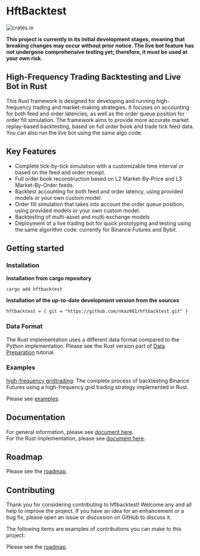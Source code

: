 # HftBacktest

![crates.io](https://img.shields.io/crates/v/hftbacktest.svg)

**This project is currently in its initial development stages, meaning that breaking changes may occur without prior
notice. The live bot feature has not undergone comprehensive testing yet; therefore, it must be used at your own risk.**

## High-Frequency Trading Backtesting and Live Bot in Rust

This Rust framework is designed for developing and running high-frequency trading and market-making strategies. It
focuses on accounting for both feed and order latencies, as well as the order queue position for order fill simulation.
The framework aims to provide more accurate market replay-based backtesting, based on full order book and trade tick
feed data. You can also run the live bot using the same algo code.

## Key Features

* Complete tick-by-tick simulation with a customizable time interval or based on the feed and order receipt.
* Full order book reconstruction based on L2 Market-By-Price and L3 Market-By-Order feeds.
* Backtest accounting for both feed and order latency, using provided models or your own custom model.
* Order fill simulation that takes into account the order queue position, using provided models or your own custom model.
* Backtesting of multi-asset and multi-exchange models
* Deployment of a live trading bot for quick prototyping and testing using the same algorithm code: currently for Binance Futures and Bybit.

## Getting started

### Installation

**Installation from cargo repository**

    cargo add hftbacktest

**Installation of the up-to-date development version from the sources**

    hftbacktest = { git = "https://github.com/nkaz001/hftbacktest.git" }

### Data Format

The Rust implementation uses a different data format compared to the Python implementation. Please see the Rust version 
part of [Data Preparation](https://hftbacktest.readthedocs.io/en/latest/tutorials/Data%20Preparation.html) tutorial.

### Examples

[high-frequency gridtrading](https://github.com/nkaz001/hftbacktest/blob/master/hftbacktest/examples/gridtrading.ipynb): The complete process of backtesting Binance Futures using a high-frequency grid trading strategy implemented in Rust.

Please see [examples](https://github.com/nkaz001/hftbacktest/tree/master/rust/examples).

## Documentation

For general information, please see [document here](https://hftbacktest.readthedocs.io/).  
For the Rust implementation, please see [document here](https://docs.rs/hftbacktest/latest/hftbacktest/).

## Roadmap

Please see the [roadmap](https://github.com/nkaz001/hftbacktest/blob/master/ROADMAP.md).

## Contributing

Thank you for considering contributing to hftbacktest! Welcome any and all help to improve the project. If you have an
idea for an enhancement or a bug fix, please open an issue or discussion on GitHub to discuss it.

The following items are examples of contributions you can make to this project:

Please see the [roadmap](https://github.com/nkaz001/hftbacktest/blob/master/ROADMAP.md).